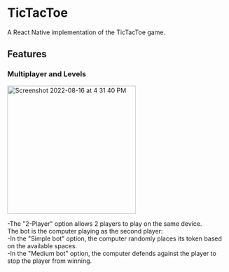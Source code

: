 # TicTacToe
A React Native implementation of the TicTacToe game. 

## Features

### Multiplayer and Levels

<img width="293" alt="Screenshot 2022-08-16 at 4 31 40 PM" src="https://user-images.githubusercontent.com/63542508/184864151-7183d8b1-bbc8-4331-a95c-   65ee5758971d.png" align = "center">


-The "2-Player" option allows 2 players to play on the same device.  
The bot is the computer playing as the second player:  
-In the "Simple bot" option, the computer randomly places its token based on the available spaces.   
-In the "Medium bot" option, the computer defends against the player to stop the player from winning.   
